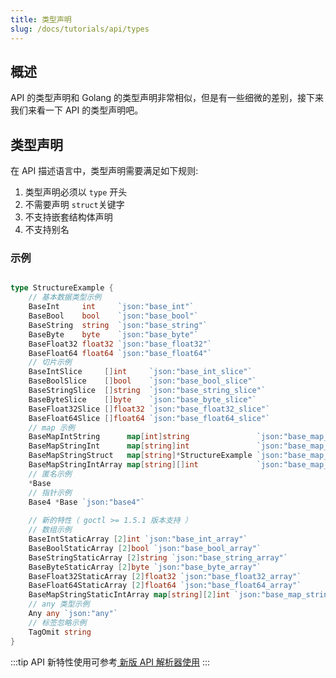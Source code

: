 ```yaml
---
title: 类型声明
slug: /docs/tutorials/api/types
---
```


## 概述

API 的类型声明和 Golang 的类型声明非常相似，但是有一些细微的差别，接下来我们来看一下 API 的类型声明吧。

## 类型声明

在 API 描述语言中，类型声明需要满足如下规则:

1. 类型声明必须以 `type` 开头
1. 不需要声明 `struct`关键字
1. 不支持嵌套结构体声明
1. 不支持别名

### 示例

```go

type StructureExample {
    // 基本数据类型示例
    BaseInt     int     `json:"base_int"`
    BaseBool    bool    `json:"base_bool"`
    BaseString  string  `json:"base_string"`
    BaseByte    byte    `json:"base_byte"`
    BaseFloat32 float32 `json:"base_float32"`
    BaseFloat64 float64 `json:"base_float64"`
    // 切片示例
    BaseIntSlice     []int     `json:"base_int_slice"`
    BaseBoolSlice    []bool    `json:"base_bool_slice"`
    BaseStringSlice  []string  `json:"base_string_slice"`
    BaseByteSlice    []byte    `json:"base_byte_slice"`
    BaseFloat32Slice []float32 `json:"base_float32_slice"`
    BaseFloat64Slice []float64 `json:"base_float64_slice"`
    // map 示例
    BaseMapIntString      map[int]string               `json:"base_map_int_string"`
    BaseMapStringInt      map[string]int               `json:"base_map_string_int"`
    BaseMapStringStruct   map[string]*StructureExample `json:"base_map_string_struct"`
    BaseMapStringIntArray map[string][]int             `json:"base_map_string_int_array"`
    // 匿名示例
    *Base
    // 指针示例
    Base4 *Base `json:"base4"`
    
    // 新的特性（ goctl >= 1.5.1 版本支持 ）
    // 数组示例
    BaseIntStaticArray [2]int `json:"base_int_array"`
    BaseBoolStaticArray [2]bool `json:"base_bool_array"`
    BaseStringStaticArray [2]string `json:"base_string_array"`
    BaseByteStaticArray [2]byte `json:"base_byte_array"`
    BaseFloat32StaticArray [2]float32 `json:"base_float32_array"`
    BaseFloat64StaticArray [2]float64 `json:"base_float64_array"`
    BaseMapStringStaticIntArray map[string][2]int `json:"base_map_string_static_int_array"`
    // any 类型示例
    Any any `json:"any"`
    // 标签忽略示例
    TagOmit string
}
```

:::tip
API 新特性使用可参考<a href="/docs/tutorials/api/faq#1-%E6%80%8E%E4%B9%88%E4%BD%93%E9%AA%8C%E6%96%B0%E7%9A%84-api-%E7%89%B9%E6%80%A7" target="_blank"> 新版 API 解析器使用</a>
:::